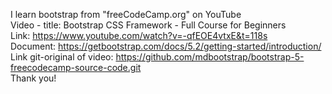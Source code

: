 I learn bootstrap from "freeCodeCamp.org" on YouTube  
Video - title: Bootstrap CSS Framework - Full Course for Beginners  
Link: https://www.youtube.com/watch?v=-qfEOE4vtxE&t=118s  
Document: https://getbootstrap.com/docs/5.2/getting-started/introduction/  
Link git-original of video: https://github.com/mdbootstrap/bootstrap-5-freecodecamp-source-code.git  
Thank you!  
